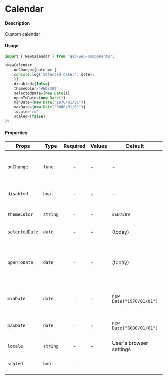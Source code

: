 # Calendar

#### Description

Custom calendar

#### Usage

```js
import { NewCalendar } from 'asc-web-components';

<NewCalendar
    onChange={date => {
    console.log('Selected date:', date);
    }}
    disabled={false}
    themeColor='#ED7309'
    selectedDate={new Date()}
    openToDate={new Date()}
    minDate={new Date("1970/01/01")}
    maxDate={new Date("3000/01/01")}
    locale='ru'
    scaled={false}
/>
```

#### Properties


| Props        | Type     | Required | Values | Default | Description                             |
| ------------ | -------- | :------: | ------ | ------- | --------------------------------------- |
| `onChange`   | `func`   |    -     | -      | -       | Function called when the user select a day |
| `disabled`   | `bool`   |    -     | -      | -       | Disabled react-calendar |
| `themeColor` | `string` |    -     | -      | `#ED7309`       | Color of the selected day  |
| `selectedDate`   | `date`   |    -     | -      | (today)  | Selected date value  |
| `openToDate`   | `date`   |    -     | -      | (today)  | The beginning of a period that shall be displayed by default |
| `minDate`   | `date`   |    -     | -      | `new Date("1970/01/01")`  | Minimum date that the user can select.  |
| `maxDate`   | `date`   |    -     | -      | `new Date("3000/01/01")`  | Maximum date that the user can select.  |
| `locale`   | `string`   |    -     | -      | User's browser settings       | Browser locale  |
| `scaled` | `bool`   |    -     |       |  | Selected calendar size |